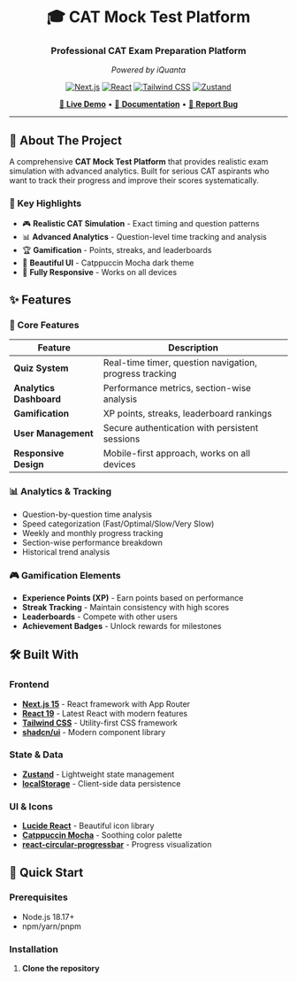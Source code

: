 <div align="center">

# 🎓 CAT Mock Test Platform

### Professional CAT Exam Preparation Platform
*Powered by iQuanta*

[![Next.js](https://img.shields.io/badge/Next.js-15.5.3-000000?style=for-the-badge&logo=next.js&logoColor=white)](https://nextjs.org/)
[![React](https://img.shields.io/badge/React-19-61DAFB?style=for-the-badge&logo=react&logoColor=white)](https://reactjs.org/)
[![Tailwind CSS](https://img.shields.io/badge/Tailwind_CSS-3.4.17-38B2AC?style=for-the-badge&logo=tailwind-css&logoColor=white)](https://tailwindcss.com/)
[![Zustand](https://img.shields.io/badge/Zustand-5.0.8-FF6B35?style=for-the-badge)](https://zustand-demo.pmnd.rs/)

[🚀 **Live Demo**](https://your-app.vercel.app) • [📖 **Documentation**](#features) • [🐛 **Report Bug**](https://github.com/yourusername/cat-mock/issues)

</div>

---

## 🌟 About The Project

A comprehensive **CAT Mock Test Platform** that provides realistic exam simulation with advanced analytics. Built for serious CAT aspirants who want to track their progress and improve their scores systematically.

### 🎯 Key Highlights

- 🎮 **Realistic CAT Simulation** - Exact timing and question patterns
- 📊 **Advanced Analytics** - Question-level time tracking and analysis  
- 🏆 **Gamification** - Points, streaks, and leaderboards
- 🎨 **Beautiful UI** - Catppuccin Mocha dark theme
- 📱 **Fully Responsive** - Works on all devices

## ✨ Features

### 🎯 Core Features
| Feature | Description |
|---------|-------------|
| **Quiz System** | Real-time timer, question navigation, progress tracking |
| **Analytics Dashboard** | Performance metrics, section-wise analysis |
| **Gamification** | XP points, streaks, leaderboard rankings |
| **User Management** | Secure authentication with persistent sessions |
| **Responsive Design** | Mobile-first approach, works on all devices |

### 📊 Analytics & Tracking
- Question-by-question time analysis
- Speed categorization (Fast/Optimal/Slow/Very Slow)
- Weekly and monthly progress tracking
- Section-wise performance breakdown
- Historical trend analysis

### 🎮 Gamification Elements
- **Experience Points (XP)** - Earn points based on performance
- **Streak Tracking** - Maintain consistency with high scores
- **Leaderboards** - Compete with other users
- **Achievement Badges** - Unlock rewards for milestones

## 🛠️ Built With

### Frontend
- **[Next.js 15](https://nextjs.org/)** - React framework with App Router
- **[React 19](https://reactjs.org/)** - Latest React with modern features
- **[Tailwind CSS](https://tailwindcss.com/)** - Utility-first CSS framework
- **[shadcn/ui](https://ui.shadcn.com/)** - Modern component library

### State & Data
- **[Zustand](https://zustand-demo.pmnd.rs/)** - Lightweight state management
- **[localStorage](https://developer.mozilla.org/en-US/docs/Web/API/Window/localStorage)** - Client-side data persistence

### UI & Icons
- **[Lucide React](https://lucide.dev/)** - Beautiful icon library
- **[Catppuccin Mocha](https://catppuccin.com/)** - Soothing color palette
- **[react-circular-progressbar](https://www.npmjs.com/package/react-circular-progressbar)** - Progress visualization

## 🚀 Quick Start

### Prerequisites
- Node.js 18.17+ 
- npm/yarn/pnpm

### Installation

1. **Clone the repository**
